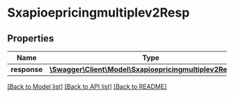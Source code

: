 # Sxapioepricingmultiplev2Resp

## Properties
Name | Type | Description | Notes
------------ | ------------- | ------------- | -------------
**response** | [**\Swagger\Client\Model\Sxapioepricingmultiplev2Response**](Sxapioepricingmultiplev2Response.md) |  | [optional] 

[[Back to Model list]](../README.md#documentation-for-models) [[Back to API list]](../README.md#documentation-for-api-endpoints) [[Back to README]](../README.md)


